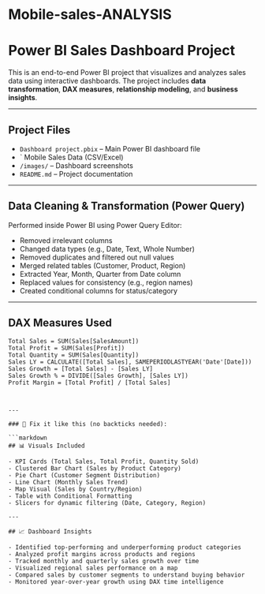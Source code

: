 # Mobile-sales-ANALYSIS

#  Power BI Sales Dashboard Project

This is an end-to-end Power BI project that visualizes and analyzes sales data using interactive dashboards. The project includes **data transformation**, **DAX measures**, **relationship modeling**, and **business insights**.


---

##  Project Files

- `Dashboard project.pbix` – Main Power BI dashboard file
- ` Mobile Sales Data (CSV/Excel)
- `/images/` – Dashboard screenshots 
- `README.md` – Project documentation

---

##  Data Cleaning & Transformation (Power Query)

Performed inside Power BI using Power Query Editor:

- Removed irrelevant columns
- Changed data types (e.g., Date, Text, Whole Number)
- Removed duplicates and filtered out null values
- Merged related tables (Customer, Product, Region)
- Extracted Year, Month, Quarter from Date column
- Replaced values for consistency (e.g., region names)
- Created conditional columns for status/category

---

##  DAX Measures Used

```DAX
Total Sales = SUM(Sales[SalesAmount])
Total Profit = SUM(Sales[Profit])
Total Quantity = SUM(Sales[Quantity])
Sales LY = CALCULATE([Total Sales], SAMEPERIODLASTYEAR('Date'[Date]))
Sales Growth = [Total Sales] - [Sales LY]
Sales Growth % = DIVIDE([Sales Growth], [Sales LY])
Profit Margin = [Total Profit] / [Total Sales]



---

### 🔧 Fix it like this (no backticks needed):

```markdown
## 📊 Visuals Included

- KPI Cards (Total Sales, Total Profit, Quantity Sold)
- Clustered Bar Chart (Sales by Product Category)
- Pie Chart (Customer Segment Distribution)
- Line Chart (Monthly Sales Trend)
- Map Visual (Sales by Country/Region)
- Table with Conditional Formatting
- Slicers for dynamic filtering (Date, Category, Region)

---

## 📈 Dashboard Insights

- Identified top-performing and underperforming product categories
- Analyzed profit margins across products and regions
- Tracked monthly and quarterly sales growth over time
- Visualized regional sales performance on a map
- Compared sales by customer segments to understand buying behavior
- Monitored year-over-year growth using DAX time intelligence




